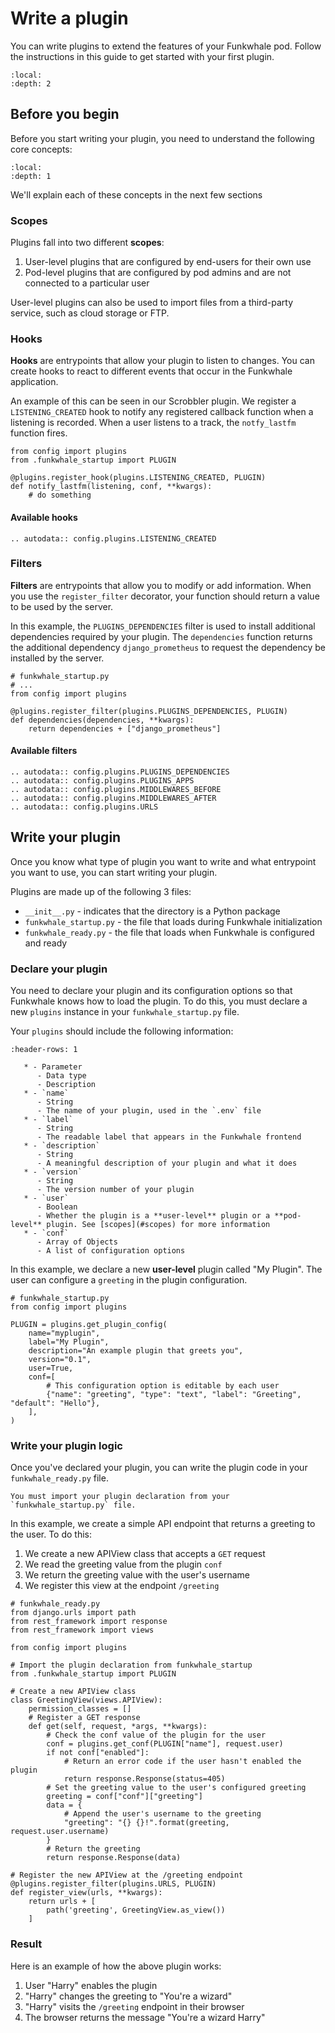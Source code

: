 # Write a plugin

You can write plugins to extend the features of your Funkwhale pod. Follow the instructions in this guide to get started with your first plugin.

```{contents}
:local:
:depth: 2
```

## Before you begin

Before you start writing your plugin, you need to understand the following core concepts:

```{contents}
:local:
:depth: 1
```

We'll explain each of these concepts in the next few sections

### Scopes

Plugins fall into two different **scopes**:

1. User-level plugins that are configured by end-users for their own use
2. Pod-level plugins that are configured by pod admins and are not connected to a particular user

User-level plugins can also be used to import files from a third-party service, such as cloud storage or FTP.

### Hooks

**Hooks** are entrypoints that allow your plugin to listen to changes. You can create hooks to react to different  events that occur in the Funkwhale application.

An example of this can be seen in our Scrobbler plugin. We register a `LISTENING_CREATED` hook to notify any registered callback function when a listening is recorded. When a user listens to a track, the `notfy_lastfm` function fires.

```{code-block} python
from config import plugins
from .funkwhale_startup import PLUGIN

@plugins.register_hook(plugins.LISTENING_CREATED, PLUGIN)
def notify_lastfm(listening, conf, **kwargs):
    # do something
```

#### Available hooks

```{eval-rst}
.. autodata:: config.plugins.LISTENING_CREATED
```

### Filters

**Filters** are entrypoints that allow you to modify or add information. When you use the `register_filter` decorator, your function should return a value to be used by the server.

In this example, the `PLUGINS_DEPENDENCIES` filter is used to install additional dependencies required by your plugin. The `dependencies` function returns the additional dependency `django_prometheus` to request the dependency be installed by the server.

```{code-block} python
# funkwhale_startup.py
# ...
from config import plugins

@plugins.register_filter(plugins.PLUGINS_DEPENDENCIES, PLUGIN)
def dependencies(dependencies, **kwargs):
    return dependencies + ["django_prometheus"]

```

#### Available filters

```{eval-rst}
.. autodata:: config.plugins.PLUGINS_DEPENDENCIES
.. autodata:: config.plugins.PLUGINS_APPS
.. autodata:: config.plugins.MIDDLEWARES_BEFORE
.. autodata:: config.plugins.MIDDLEWARES_AFTER
.. autodata:: config.plugins.URLS
```

## Write your plugin

Once you know what type of plugin you want to write and what entrypoint you want to use, you can start writing your plugin.

Plugins are made up of the following 3 files:

- `__init__.py` - indicates that the directory is a Python package
- `funkwhale_startup.py` - the file that loads during Funkwhale initialization
- `funkwhale_ready.py` - the file that loads when Funkwhale is configured and ready

### Declare your plugin

You need to declare your plugin and its configuration options so that Funkwhale knows how to load the plugin. To do this, you must declare a new `plugins` instance in your `funkwhale_startup.py` file.

Your `plugins` should include the following information:

```{list-table}
:header-rows: 1

   * - Parameter
      - Data type
      - Description
   * - `name`
      - String
      - The name of your plugin, used in the `.env` file
   * - `label` 
      - String
      - The readable label that appears in the Funkwhale frontend
   * - `description` 
      - String
      - A meaningful description of your plugin and what it does
   * - `version` 
      - String
      - The version number of your plugin
   * - `user` 
      - Boolean
      - Whether the plugin is a **user-level** plugin or a **pod-level** plugin. See [scopes](#scopes) for more information
   * - `conf`
      - Array of Objects
      - A list of configuration options

```

In this example, we declare a new **user-level** plugin called "My Plugin". The user can configure a `greeting` in the plugin configuration.

```{code-block} python
# funkwhale_startup.py
from config import plugins

PLUGIN = plugins.get_plugin_config(
    name="myplugin",
    label="My Plugin",
    description="An example plugin that greets you",
    version="0.1",
    user=True,
    conf=[
        # This configuration option is editable by each user
        {"name": "greeting", "type": "text", "label": "Greeting", "default": "Hello"},
    ],
)
```

### Write your plugin logic

Once you've declared your plugin, you can write the plugin code in your `funkwhale_ready.py` file.

```{note}
You must import your plugin declaration from your `funkwhale_startup.py` file.
```

In this example, we create a simple API endpoint that returns a greeting to the user. To do this:

1. We create a new APIView class that accepts a `GET` request
2. We read the greeting value from the plugin `conf`
3. We return the greeting value with the user's username
4. We register this view at the endpoint `/greeting`

```{code-block} python
# funkwhale_ready.py
from django.urls import path
from rest_framework import response
from rest_framework import views

from config import plugins

# Import the plugin declaration from funkwhale_startup
from .funkwhale_startup import PLUGIN

# Create a new APIView class
class GreetingView(views.APIView):
    permission_classes = []
    # Register a GET response
    def get(self, request, *args, **kwargs):
        # Check the conf value of the plugin for the user
        conf = plugins.get_conf(PLUGIN["name"], request.user)
        if not conf["enabled"]:
            # Return an error code if the user hasn't enabled the plugin
            return response.Response(status=405)
        # Set the greeting value to the user's configured greeting
        greeting = conf["conf"]["greeting"]
        data = {
            # Append the user's username to the greeting
            "greeting": "{} {}!".format(greeting, request.user.username)
        }
        # Return the greeting
        return response.Response(data)

# Register the new APIView at the /greeting endpoint
@plugins.register_filter(plugins.URLS, PLUGIN)
def register_view(urls, **kwargs):
    return urls + [
        path('greeting', GreetingView.as_view())
    ]
```

### Result

Here is an example of how the above plugin works:

1. User "Harry" enables the plugin
2. "Harry" changes the greeting to "You're a wizard"
3. "Harry" visits the `/greeting` endpoint in their browser
4. The browser returns the message "You're a wizard Harry" 
